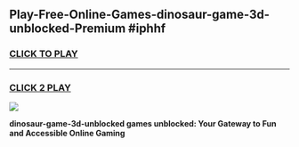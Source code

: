 
## Play-Free-Online-Games-dinosaur-game-3d-unblocked-Premium #iphhf
<h3>
<a href="https://premium.freeplayer.one?title=dinosaur-game-3d-unblocked&ref=8M">CLICK TO PLAY</a></h3>
<hr>

<h3>
<a href="https://premium.freeplayer.one?title=dinosaur-game-3d-unblocked&ref=8M">CLICK 2 PLAY</a>
  
</h3>

<a href="https://premium.freeplayer.one?title=dinosaur-game-3d-unblocked&ref=8M"><img src="https://clearcache.store/games.png"></a>


**dinosaur-game-3d-unblocked games unblocked: Your Gateway to Fun and Accessible Online Gaming**
